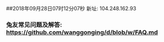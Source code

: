 ##2018年09月28日07时12分07秒 新址: 104.248.162.93
### 兔友常见问题及解答: https://github.com/wanggonging/d/blob/w/FAQ.md
